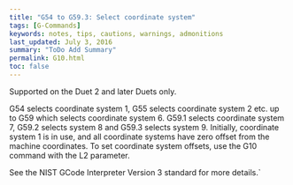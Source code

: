 ```yaml
---
title: "G54 to G59.3: Select coordinate system" 
tags: [G-Commands]
keywords: notes, tips, cautions, warnings, admonitions
last_updated: July 3, 2016
summary: "ToDo Add Summary"
permalink: G10.html
toc: false
---
```



Supported on the Duet 2 and later Duets only.

G54 selects coordinate system 1, G55 selects coordinate system 2 etc. up to G59 which selects coordinate system 6. G59.1 selects coordinate system 7, G59.2 selects system 8 and G59.3 selects system 9. Initially, coordinate system 1 is in use, and all coordinate systems have zero offset from the machine coordinates. To set coordinate system offsets, use the G10 command with the L2 parameter.

See the NIST GCode Interpreter Version 3 standard for more details.`
